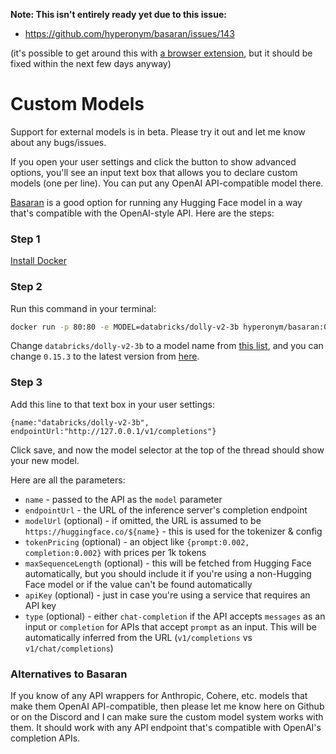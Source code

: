 **Note: This isn't entirely ready yet due to this issue:**
* https://github.com/hyperonym/basaran/issues/143

(it's possible to get around this with [a browser extension](https://chrome.google.com/webstore/detail/lhobafahddgcelffkeicbaginigeejlf), but it should be fixed within the next few days anyway)

# Custom Models

Support for external models is in beta. Please try it out and let me know about any bugs/issues.

If you open your user settings and click the button to show advanced options, you'll see an input text box that allows you to declare custom models (one per line). You can put any OpenAI API-compatible model there.

[Basaran](https://github.com/hyperonym/basaran) is a good option for running any Hugging Face model in a way that's compatible with the OpenAI-style API. Here are the steps:

### Step 1
[Install Docker](https://docs.docker.com/get-docker/)

### Step 2
Run this command in your terminal:
```bash
docker run -p 80:80 -e MODEL=databricks/dolly-v2-3b hyperonym/basaran:0.15.3
```
Change `databricks/dolly-v2-3b` to a model name from [this list](https://huggingface.co/models?pipeline_tag=text-generation), and you can change `0.15.3` to the latest version from [here](https://hub.docker.com/r/hyperonym/basaran/tags).

### Step 3
Add this line to that text box in your user settings:
```json5
{name:"databricks/dolly-v2-3b", endpointUrl:"http://127.0.0.1/v1/completions"}
```

Click save, and now the model selector at the top of the thread should show your new model.

Here are all the parameters:

* `name` - passed to the API as the `model` parameter
* `endpointUrl` - the URL of the inference server's completion endpoint
* `modelUrl` (optional) - if omitted, the URL is assumed to be `https://huggingface.co/${name}` - this is used for the tokenizer & config
* `tokenPricing` (optional) - an object like `{prompt:0.002, completion:0.002}` with prices per 1k tokens
* `maxSequenceLength` (optional) - this will be fetched from Hugging Face automatically, but you should include it if you're using a non-Hugging Face model or if the value can't be found automatically
* `apiKey` (optional) - just in case you're using a service that requires an API key
* `type` (optional) - either `chat-completion` if the API accepts `messages` as an input or `completion` for APIs that accept `prompt` as an input. This will be automatically inferred from the URL (`v1/completions` vs `v1/chat/completions`)


### Alternatives to Basaran

If you know of any API wrappers for Anthropic, Cohere, etc. models that make them OpenAI API-compatible, then please let me know here on Github or on the Discord and I can make sure the custom model system works with them. It should work with any API endpoint that's compatible with OpenAI's completion APIs.
